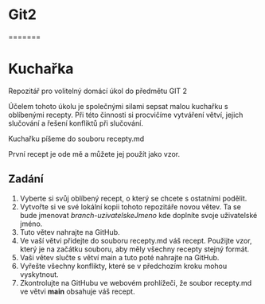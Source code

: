 
# Git2
=======
# Kuchařka
Repozitář pro volitelný domácí úkol do předmětu GIT 2

Účelem tohoto úkolu je společnými silami sepsat malou kuchařku s oblíbenými recepty. Při této činnosti si procvičíme vytváření větví, jejich slučování a řešení konfliktů při slučování.

Kuchařku píšeme do souboru recepty.md

První recept je ode mě a můžete jej použít jako vzor.

## Zadání
1. Vyberte si svůj oblíbený recept, o který se chcete s ostatními podělit.
2. Vytvořte si ve své lokální kopii tohoto repozitáře novou větev. Ta se bude jmenovat _branch-uzivatelskeJmeno_ kde doplníte svoje uživatelské jméno.
3. Tuto větev nahrajte na GitHub.
4. Ve vaší větvi přidejte do souboru recepty.md váš recept. Použijte vzor, který je na začátku souboru, aby měly všechny recepty stejný formát.
5. Vaši větev slučte s větví main a tuto poté nahrajte na GitHub.
6. Vyřešte všechny konflikty, které se v předchozím kroku mohou vyskytnout.
7. Zkontrolujte na GitHubu ve webovém prohlížeči, že soubor recepty.md ve větvi __main__ obsahuje váš recept.

